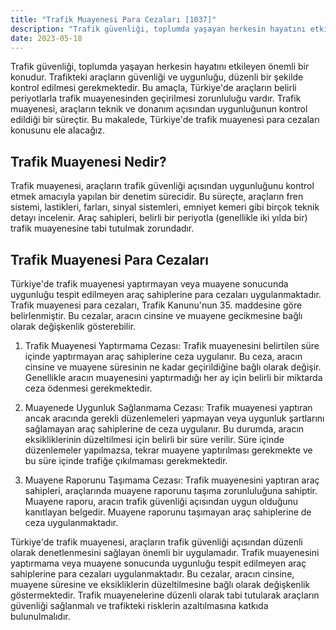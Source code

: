 ```yaml
---
title: "Trafik Muayenesi Para Cezaları [1037]"
description: "Trafik güvenliği, toplumda yaşayan herkesin hayatını etkileyen önemli bir konudur."
date: 2023-05-18
---
```


Trafik güvenliği, toplumda yaşayan herkesin hayatını etkileyen önemli bir konudur. Trafikteki araçların güvenliği ve
uygunluğu, düzenli bir şekilde kontrol edilmesi gerekmektedir. Bu amaçla, Türkiye'de araçların belirli periyotlarla
trafik muayenesinden geçirilmesi zorunluluğu vardır. Trafik muayenesi, araçların teknik ve donanım açısından
uygunluğunun kontrol edildiği bir süreçtir. Bu makalede, Türkiye'de trafik muayenesi para cezaları konusunu ele
alacağız.

## Trafik Muayenesi Nedir?

Trafik muayenesi, araçların trafik güvenliği açısından uygunluğunu kontrol etmek amacıyla yapılan bir denetim sürecidir.
Bu süreçte, araçların fren sistemi, lastikleri, farları, sinyal sistemleri, emniyet kemeri gibi birçok teknik detayı
incelenir. Araç sahipleri, belirli bir periyotla (genellikle iki yılda bir) trafik muayenesine tabi tutulmak zorundadır.

## Trafik Muayenesi Para Cezaları

Türkiye'de trafik muayenesi yaptırmayan veya muayene sonucunda uygunluğu tespit edilmeyen araç sahiplerine para cezaları
uygulanmaktadır. Trafik muayenesi para cezaları, Trafik Kanunu'nun 35. maddesine göre belirlenmiştir. Bu cezalar, aracın
cinsine ve muayene gecikmesine bağlı olarak değişkenlik gösterebilir.

1. Trafik Muayenesi Yaptırmama Cezası:
   Trafik muayenesini belirtilen süre içinde yaptırmayan araç sahiplerine ceza uygulanır. Bu ceza, aracın cinsine ve
   muayene süresinin ne kadar geçirildiğine bağlı olarak değişir. Genellikle aracın muayenesini yaptırmadığı her ay için
   belirli bir miktarda ceza ödenmesi gerekmektedir.

2. Muayenede Uygunluk Sağlanmama Cezası:
   Trafik muayenesi yaptıran ancak aracında gerekli düzenlemeleri yapmayan veya uygunluk şartlarını sağlamayan araç
   sahiplerine de ceza uygulanır. Bu durumda, aracın eksikliklerinin düzeltilmesi için belirli bir süre verilir. Süre
   içinde düzenlemeler yapılmazsa, tekrar muayene yaptırılması gerekmekte ve bu süre içinde trafiğe çıkılmaması
   gerekmektedir.

3. Muayene Raporunu Taşımama Cezası:
   Trafik muayenesini yaptıran araç sahipleri, araçlarında muayene raporunu taşıma zorunluluğuna sahiptir. Muayene
   raporu, aracın trafik güvenliği açısından uygun olduğunu kanıtlayan belgedir. Muayene raporunu taşımayan araç
   sahiplerine de ceza uygulanmaktadır.

Türkiye'de trafik muayenesi, araçların trafik güvenliği açısından düzenli olarak denetlenmesini sağlayan önemli bir
uygulamadır. Trafik muayenesini yaptırmama veya muayene sonucunda uygunluğu tespit edilmeyen araç sahiplerine para
cezaları uygulanmaktadır. Bu cezalar, aracın cinsine, muayene süresine ve eksikliklerin düzeltilmesine bağlı olarak
değişkenlik göstermektedir. Trafik muayenelerine düzenli olarak tabi tutularak araçların güvenliği sağlanmalı ve
trafikteki risklerin azaltılmasına katkıda bulunulmalıdır.
